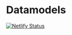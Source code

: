 # Datamodels

[![Netlify Status](https://api.netlify.com/api/v1/badges/980e03f8-5f97-4a89-8f1d-ec95aa9e99eb/deploy-status)](https://app.netlify.com/sites/ndakonmadu/deploys)

